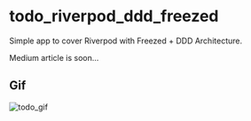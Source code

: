 # todo_riverpod_ddd_freezed

Simple app to cover Riverpod with Freezed + DDD Architecture.

Medium article is soon...

## Gif
![todo_gif](https://user-images.githubusercontent.com/67283777/172566603-caeebc05-ecce-45f4-820d-bc7850bb0014.gif)
